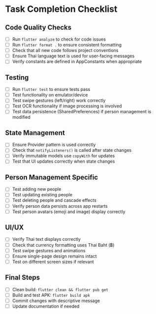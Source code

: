 # Task Completion Checklist

## Code Quality Checks
- [ ] Run `flutter analyze` to check for code issues
- [ ] Run `flutter format .` to ensure consistent formatting
- [ ] Check that all new code follows project conventions
- [ ] Ensure Thai language text is used for user-facing messages
- [ ] Verify constants are defined in AppConstants when appropriate

## Testing
- [ ] Run `flutter test` to ensure tests pass
- [ ] Test functionality on emulator/device
- [ ] Test swipe gestures (left/right) work correctly
- [ ] Test OCR functionality if image processing is involved
- [ ] Test data persistence (SharedPreferences) if person management is modified

## State Management
- [ ] Ensure Provider pattern is used correctly
- [ ] Check that `notifyListeners()` is called after state changes
- [ ] Verify immutable models use `copyWith` for updates
- [ ] Test that UI updates correctly when state changes

## Person Management Specific
- [ ] Test adding new people
- [ ] Test updating existing people
- [ ] Test deleting people and cascade effects
- [ ] Verify person data persists across app restarts
- [ ] Test person avatars (emoji and image) display correctly

## UI/UX
- [ ] Verify Thai text displays correctly
- [ ] Check that currency formatting uses Thai Baht (฿)
- [ ] Test swipe gestures and animations
- [ ] Ensure single-page design remains intact
- [ ] Test on different screen sizes if relevant

## Final Steps
- [ ] Clean build: `flutter clean && flutter pub get`
- [ ] Build and test APK: `flutter build apk`
- [ ] Commit changes with descriptive message
- [ ] Update documentation if needed